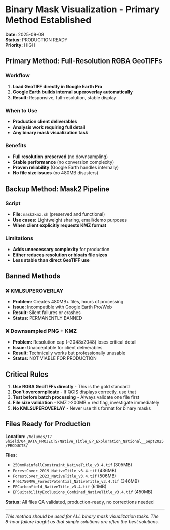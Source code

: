 # Binary Mask Visualization - Primary Method Established
**Date:** 2025-09-08  
**Status:** PRODUCTION READY  
**Priority:** HIGH

## Primary Method: Full-Resolution RGBA GeoTIFFs

### Workflow
1. **Load GeoTIFF directly in Google Earth Pro**
2. **Google Earth builds internal superoverlay automatically**
3. **Result:** Responsive, full-resolution, stable display

### When to Use
- **Production client deliverables**
- **Analysis work requiring full detail**
- **Any binary mask visualization task**

### Benefits
- **Full resolution preserved** (no downsampling)
- **Stable performance** (no conversion complexity)
- **Proven reliability** (Google Earth handles internally)
- **No file size issues** (no 480MB disasters)

## Backup Method: Mask2 Pipeline

### Script
- **File:** `mask2kmz.sh` (preserved and functional)
- **Use cases:** Lightweight sharing, email/demo purposes
- **When client explicitly requests KMZ format**

### Limitations
- **Adds unnecessary complexity** for production
- **Either reduces resolution or bloats file sizes**
- **Less stable than direct GeoTIFF use**

## Banned Methods

### ❌ KMLSUPEROVERLAY
- **Problem:** Creates 480MB+ files, hours of processing
- **Issue:** Incompatible with Google Earth Pro/Web
- **Result:** Silent failures or crashes
- **Status:** PERMANENTLY BANNED

### ❌ Downsampled PNG + KMZ
- **Problem:** Resolution cap (~2048x2048) loses critical detail
- **Issue:** Unacceptable for client deliverables
- **Result:** Technically works but professionally unusable
- **Status:** NOT VIABLE FOR PRODUCTION

## Critical Rules

1. **Use RGBA GeoTIFFs directly** - This is the gold standard
2. **Don't overcomplicate** - If QGIS displays correctly, use that
3. **Test before batch processing** - Always validate one file first
4. **File size validation** - KMZ >200MB = red flag, investigate immediately
5. **No KMLSUPEROVERLAY** - Never use this format for binary masks

## Files Ready for Production

**Location:** `/Volumes/T7 Shield/04_DATA_PROJECTS/Native_Title_EP_Exploration_National__Sept2025/PRODUCTS/`

**Files:**
- `250mmRainfallConstraint_NativeTitle_v3.4.tif` (305MB)
- `ForestCover_2019_NativeTitle_v3.4.tif` (436MB)
- `ForestCover_2023_NativeTitle_v3.4.tif` (506MB)
- `Pre1750MVG_ForestPotential_NativeTitle_v3.4.tif` (346MB)
- `EPCarbonYield_NativeTitle_v3.4.tif` (6.1MB)
- `EPSuitabilityExclusions_Combined_NativeTitle_v3.4.tif` (450MB)

**Status:** All files QA validated, production-ready, no corrections needed

---

*This method should be used for ALL binary mask visualization tasks. The 8-hour failure taught us that simple solutions are often the best solutions.*

